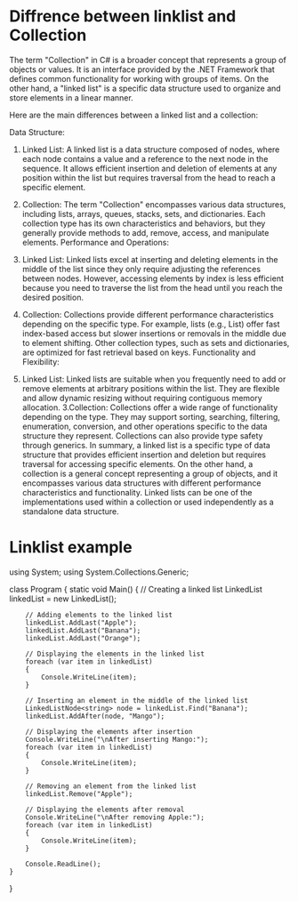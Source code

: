 # Diffrence between linklist and Collection

The term "Collection" in C# is a broader concept that represents a group of objects or values. It is an interface provided by the .NET Framework that defines common functionality for working with groups of items. On the other hand, a "linked list" is a specific data structure used to organize and store elements in a linear manner.

Here are the main differences between a linked list and a collection:

Data Structure:

1. Linked List: A linked list is a data structure composed of nodes, where each node contains a value and a reference to the next node in the sequence. It allows efficient insertion and deletion of elements at any position within the list but requires traversal from the head to reach a specific element.
1. Collection: The term "Collection" encompasses various data structures, including lists, arrays, queues, stacks, sets, and dictionaries. Each collection type has its own characteristics and behaviors, but they generally provide methods to add, remove, access, and manipulate elements.
Performance and Operations:

2. Linked List: Linked lists excel at inserting and deleting elements in the middle of the list since they only require adjusting the references between nodes. However, accessing elements by index is less efficient because you need to traverse the list from the head until you reach the desired position.
2. Collection: Collections provide different performance characteristics depending on the specific type. For example, lists (e.g., List<T>) offer fast index-based access but slower insertions or removals in the middle due to element shifting. Other collection types, such as sets and dictionaries, are optimized for fast retrieval based on keys.
Functionality and Flexibility:

3. Linked List: Linked lists are suitable when you frequently need to add or remove elements at arbitrary positions within the list. They are flexible and allow dynamic resizing without requiring contiguous memory allocation.
3.Collection: Collections offer a wide range of functionality depending on the type. They may support sorting, searching, filtering, enumeration, conversion, and other operations specific to the data structure they represent. Collections can also provide type safety through generics.
In summary, a linked list is a specific type of data structure that provides efficient insertion and deletion but requires traversal for accessing specific elements. On the other hand, a collection is a general concept representing a group of objects, and it encompasses various data structures with different performance characteristics and functionality. Linked lists can be one of the implementations used within a collection or used independently as a standalone data structure.

# Linklist example
using System;
using System.Collections.Generic;

class Program
{
    static void Main()
    {
        // Creating a linked list
        LinkedList<string> linkedList = new LinkedList<string>();

        // Adding elements to the linked list
        linkedList.AddLast("Apple");
        linkedList.AddLast("Banana");
        linkedList.AddLast("Orange");

        // Displaying the elements in the linked list
        foreach (var item in linkedList)
        {
            Console.WriteLine(item);
        }

        // Inserting an element in the middle of the linked list
        LinkedListNode<string> node = linkedList.Find("Banana");
        linkedList.AddAfter(node, "Mango");

        // Displaying the elements after insertion
        Console.WriteLine("\nAfter inserting Mango:");
        foreach (var item in linkedList)
        {
            Console.WriteLine(item);
        }

        // Removing an element from the linked list
        linkedList.Remove("Apple");

        // Displaying the elements after removal
        Console.WriteLine("\nAfter removing Apple:");
        foreach (var item in linkedList)
        {
            Console.WriteLine(item);
        }

        Console.ReadLine();
    }
}

